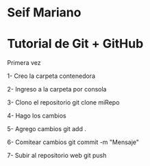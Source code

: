 # Seif Mariano
# Tutorial de Git + GitHub

Primera vez

1- Creo la carpeta contenedora

2- Ingreso a la carpeta por consola 

3- Clono el repositorio
		git clone miRepo

4- Hago los cambios

5- Agrego cambios
		git add .

6- Comitear cambios
		git commit -m "Mensaje"

7- Subir al repositorio web
		git push

